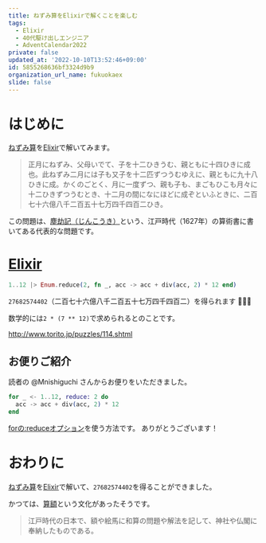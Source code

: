 ```yaml
---
title: ねずみ算をElixirで解くことを楽しむ
tags:
  - Elixir
  - 40代駆け出しエンジニア
  - AdventCalendar2022
private: false
updated_at: '2022-10-10T13:52:46+09:00'
id: 5855268636bf3324d9b9
organization_url_name: fukuokaex
slide: false
---
```

# はじめに

[ねずみ算](https://ja.wikipedia.org/wiki/%E3%81%AD%E3%81%9A%E3%81%BF%E7%AE%97)を[Elixir](https://elixir-lang.org/)で解いてみます。

> 正月にねずみ、父母いでて、子を十二ひきうむ、親ともに十四ひきに成也。此ねずみ二月には子も又子を十二匹ずつうむゆえに、親ともに九十八ひきに成。かくのごとく、月に一度ずつ、親も子も、まごもひこも月々に十二ひきずつうむとき、十二月の間になにほどに成ぞといふときに、二百七十六億八千二百五十七万四千四百二ひき。

この問題は、[塵劫記（じんこうき）](https://ja.wikipedia.org/wiki/%E5%A1%B5%E5%8A%AB%E8%A8%98)という、江戸時代（1627年）の算術書に書いてある代表的な問題です。

# [Elixir](https://elixir-lang.org/)

```elixir
1..12 |> Enum.reduce(2, fn _, acc -> acc + div(acc, 2) * 12 end)
```

`27682574402`（二百七十六億八千二百五十七万四千四百二）を得られます :tada::tada::tada:

数学的には`2 * (7 ** 12)`で求められるとのことです。

http://www.torito.jp/puzzles/114.shtml

## お便りご紹介

読者の @Mnishiguchi さんからお便りをいただきました。

```elixir
for _ <- 1..12, reduce: 2 do
  acc -> acc + div(acc, 2) * 12
end
```

[forの:reduceオプション](https://hexdocs.pm/elixir/Kernel.SpecialForms.html#for/1-the-reduce-option)を使う方法です。
ありがとうございます！


# おわりに

[ねずみ算](https://ja.wikipedia.org/wiki/%E3%81%AD%E3%81%9A%E3%81%BF%E7%AE%97)を[Elixir](https://elixir-lang.org/)で解いて、`27682574402`を得ることができました。

かつては、[算額](https://ja.wikipedia.org/wiki/%E7%AE%97%E9%A1%8D)という文化があったそうです。

> 江戸時代の日本で、額や絵馬に和算の問題や解法を記して、神社や仏閣に奉納したものである。
